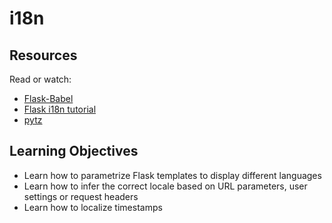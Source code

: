 # i18n

## Resources

Read or watch:

* [Flask-Babel](https://flask-babel.tkte.ch/)
* [Flask i18n tutorial](https://blog.miguelgrinberg.com/post/the-flask-mega-tutorial-part-xiii-i18n-and-l10n)
* [pytz](https://sourceforge.net/directory/software-development/linux/)

## Learning Objectives

* Learn how to parametrize Flask templates to display different languages
* Learn how to infer the correct locale based on URL parameters, user settings or request headers
* Learn how to localize timestamps
